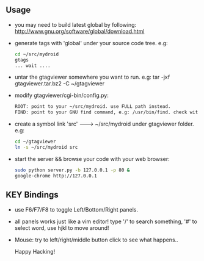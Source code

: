 ## Usage

* you may need to build latest global by following: http://www.gnu.org/software/global/download.html

* generate tags with 'global' under your source code tree. e.g:
   ```bash
   cd ~/src/mydroid
   gtags
   ... wait ....
   ```

* untar the gtagviewer somewhere you want to run. e.g:
   tar -jxf gtagviewer.tar.bz2 -C ~/gtagviewer

* modify gtagviewer/cgi-bin/config.py:
	```bash
   ROOT: point to your ~/src/mydroid. use FULL path instead.
   FIND: point to your GNU find command, e.g: /usr/bin/find. check with 'which find'.
	```
* create a symbol link 'src' ---> ~/src/mydroid under gtagviewer folder. e.g:
   ```bash
  cd ~/gtagviewer
  ln -s ~/src/mydroid src
   ```
* start the server && browse your code with your web browser:
   ```bash
   sudo python server.py -b 127.0.0.1 -p 80 &
   google-chrome http://127.0.0.1
   ```

## KEY Bindings

* use F6/F7/F8 to toggle Left/Bottom/Right panels.

* all panels works just like a vim editor! type '/' to search something, '#' to select word, use hjkl to move around!

* Mouse: try to left/right/middle button click to see what happens..

   Happy Hacking!
